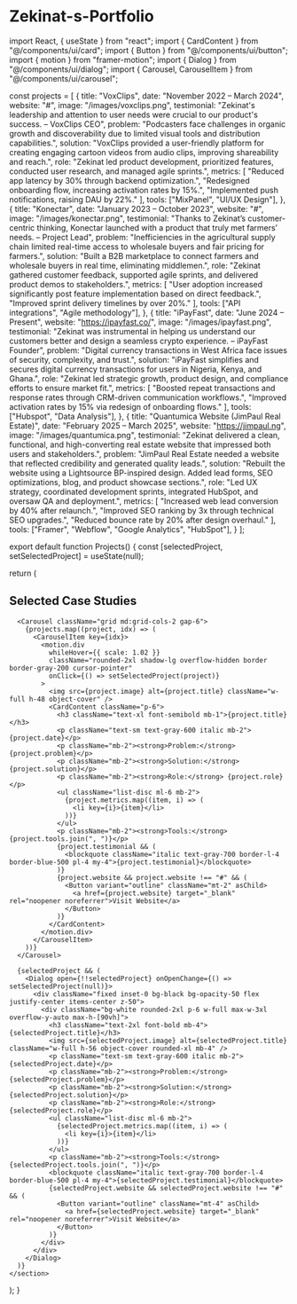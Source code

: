 # Zekinat-s-Portfolio
import React, { useState } from "react";
import { CardContent } from "@/components/ui/card";
import { Button } from "@/components/ui/button";
import { motion } from "framer-motion";
import { Dialog } from "@/components/ui/dialog";
import { Carousel, CarouselItem } from "@/components/ui/carousel";

const projects = [
  {
    title: "VoxClips",
    date: "November 2022 – March 2024",
    website: "#",
    image: "/images/voxclips.png",
    testimonial: "Zekinat's leadership and attention to user needs were crucial to our product's success. – VoxClips CEO",
    problem: "Podcasters face challenges in organic growth and discoverability due to limited visual tools and distribution capabilities.",
    solution: "VoxClips provided a user-friendly platform for creating engaging cartoon videos from audio clips, improving shareability and reach.",
    role: "Zekinat led product development, prioritized features, conducted user research, and managed agile sprints.",
    metrics: [
      "Reduced app latency by 30% through backend optimization.",
      "Redesigned onboarding flow, increasing activation rates by 15%.",
      "Implemented push notifications, raising DAU by 22%."
    ],
    tools: ["MixPanel", "UI/UX Design"],
  },
  {
    title: "Konectar",
    date: "January 2023 – October 2023",
    website: "#",
    image: "/images/konectar.png",
    testimonial: "Thanks to Zekinat’s customer-centric thinking, Konectar launched with a product that truly met farmers’ needs. – Project Lead",
    problem: "Inefficiencies in the agricultural supply chain limited real-time access to wholesale buyers and fair pricing for farmers.",
    solution: "Built a B2B marketplace to connect farmers and wholesale buyers in real time, eliminating middlemen.",
    role: "Zekinat gathered customer feedback, supported agile sprints, and delivered product demos to stakeholders.",
    metrics: [
      "User adoption increased significantly post feature implementation based on direct feedback.",
      "Improved sprint delivery timelines by over 20%."
    ],
    tools: ["API integrations", "Agile methodology"],
  },
  {
    title: "iPayFast",
    date: "June 2024 – Present",
    website: "https://ipayfast.co/",
    image: "/images/ipayfast.png",
    testimonial: "Zekinat was instrumental in helping us understand our customers better and design a seamless crypto experience. – iPayFast Founder",
    problem: "Digital currency transactions in West Africa face issues of security, complexity, and trust.",
    solution: "iPayFast simplifies and secures digital currency transactions for users in Nigeria, Kenya, and Ghana.",
    role: "Zekinat led strategic growth, product design, and compliance efforts to ensure market fit.",
    metrics: [
      "Boosted repeat transactions and response rates through CRM-driven communication workflows.",
      "Improved activation rates by 15% via redesign of onboarding flows."
    ],
    tools: ["Hubspot", "Data Analysis"],
  },
  {
    title: "Quantumica Website (JimPaul Real Estate)",
    date: "February 2025 – March 2025",
    website: "https://jimpaul.ng",
    image: "/images/quantumica.png",
    testimonial: "Zekinat delivered a clean, functional, and high-converting real estate website that impressed both users and stakeholders.",
    problem: "JimPaul Real Estate needed a website that reflected credibility and generated quality leads.",
    solution: "Rebuilt the website using a Lightsource BP-inspired design. Added lead forms, SEO optimizations, blog, and product showcase sections.",
    role: "Led UX strategy, coordinated development sprints, integrated HubSpot, and oversaw QA and deployment.",
    metrics: [
      "Increased web lead conversion by 40% after relaunch.",
      "Improved SEO ranking by 3x through technical SEO upgrades.",
      "Reduced bounce rate by 20% after design overhaul."
    ],
    tools: ["Framer", "Webflow", "Google Analytics", "HubSpot"],
  }
];

export default function Projects() {
  const [selectedProject, setSelectedProject] = useState(null);

  return (
    <section className="p-6 md:p-10 bg-white text-gray-900">
      <h2 className="text-3xl font-bold mb-6 text-center">Selected Case Studies</h2>

      <Carousel className="grid md:grid-cols-2 gap-6">
        {projects.map((project, idx) => (
          <CarouselItem key={idx}>
            <motion.div
              whileHover={{ scale: 1.02 }}
              className="rounded-2xl shadow-lg overflow-hidden border border-gray-200 cursor-pointer"
              onClick={() => setSelectedProject(project)}
            >
              <img src={project.image} alt={project.title} className="w-full h-48 object-cover" />
              <CardContent className="p-6">
                <h3 className="text-xl font-semibold mb-1">{project.title}</h3>
                <p className="text-sm text-gray-600 italic mb-2">{project.date}</p>
                <p className="mb-2"><strong>Problem:</strong> {project.problem}</p>
                <p className="mb-2"><strong>Solution:</strong> {project.solution}</p>
                <p className="mb-2"><strong>Role:</strong> {project.role}</p>
                <ul className="list-disc ml-6 mb-2">
                  {project.metrics.map((item, i) => (
                    <li key={i}>{item}</li>
                  ))}
                </ul>
                <p className="mb-2"><strong>Tools:</strong> {project.tools.join(", ")}</p>
                {project.testimonial && (
                  <blockquote className="italic text-gray-700 border-l-4 border-blue-500 pl-4 my-4">{project.testimonial}</blockquote>
                )}
                {project.website && project.website !== "#" && (
                  <Button variant="outline" className="mt-2" asChild>
                    <a href={project.website} target="_blank" rel="noopener noreferrer">Visit Website</a>
                  </Button>
                )}
              </CardContent>
            </motion.div>
          </CarouselItem>
        ))}
      </Carousel>

      {selectedProject && (
        <Dialog open={!!selectedProject} onOpenChange={() => setSelectedProject(null)}>
          <div className="fixed inset-0 bg-black bg-opacity-50 flex justify-center items-center z-50">
            <div className="bg-white rounded-2xl p-6 w-full max-w-3xl overflow-y-auto max-h-[90vh]">
              <h3 className="text-2xl font-bold mb-4">{selectedProject.title}</h3>
              <img src={selectedProject.image} alt={selectedProject.title} className="w-full h-56 object-cover rounded-xl mb-4" />
              <p className="text-sm text-gray-600 italic mb-2">{selectedProject.date}</p>
              <p className="mb-2"><strong>Problem:</strong> {selectedProject.problem}</p>
              <p className="mb-2"><strong>Solution:</strong> {selectedProject.solution}</p>
              <p className="mb-2"><strong>Role:</strong> {selectedProject.role}</p>
              <ul className="list-disc ml-6 mb-2">
                {selectedProject.metrics.map((item, i) => (
                  <li key={i}>{item}</li>
                ))}
              </ul>
              <p className="mb-2"><strong>Tools:</strong> {selectedProject.tools.join(", ")}</p>
              <blockquote className="italic text-gray-700 border-l-4 border-blue-500 pl-4 my-4">{selectedProject.testimonial}</blockquote>
              {selectedProject.website && selectedProject.website !== "#" && (
                <Button variant="outline" className="mt-4" asChild>
                  <a href={selectedProject.website} target="_blank" rel="noopener noreferrer">Visit Website</a>
                </Button>
              )}
            </div>
          </div>
        </Dialog>
      )}
    </section>
  );
}
